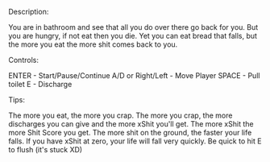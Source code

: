 Description:

You are in bathroom and see that all you do over there go back for you. But you are hungry, if not eat then you die. Yet you can eat bread that falls, but the more you eat the more shit comes back to you.

Controls:

ENTER - Start/Pause/Continue
A/D or Right/Left - Move Player
SPACE - Pull toilet
E - Discharge

Tips:

The more you eat, the more you crap.
The more you crap, the more discharges you can give and the more xShit you'll get.
The more xShit the more Shit Score you get.
The more shit on the ground, the faster your life falls.
If you have xShit at zero, your life will fall very quickly.
Be quick to hit E to flush (it's stuck XD)